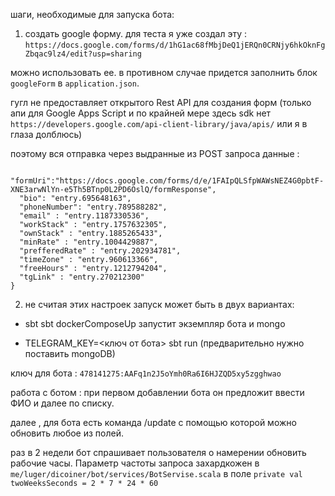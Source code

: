 шаги, необходимые для запуска бота:

1) создать google форму. для теста я уже создал эту :
`https://docs.google.com/forms/d/1hG1ac68fMbjDeQ1jERQn0CRNjy6hkOknFgZbqac9lz4/edit?usp=sharing`

можно использовать ее. в противном случае придется заполнить блок
```googleForm``` в `application.json`.

гугл не предоставляет открытого Rest API для создания форм (только апи для Google Apps Script и по крайней мере здесь sdk нет `https://developers.google.com/api-client-library/java/apis/` или я в глаза долблюсь)

поэтому вся отправка через выдранные из POST запроса данные :
  ```"googleForm":{
    "formUri":"https://docs.google.com/forms/d/e/1FAIpQLSfpWAWsNEZ4G0pbtF-XNE3arwNlYn-e5Th5BTnp0L2PD6OslQ/formResponse",
    "bio": "entry.695648163",
    "phoneNumber": "entry.789588282",
    "email" : "entry.1187330536",
    "workStack" : "entry.1757632305",
    "ownStack" : "entry.1885265433",
    "minRate" : "entry.1004429887",
    "prefferedRate" : "entry.202934781",
    "timeZone" : "entry.960613366",
    "freeHours" : "entry.1212794204",
    "tgLink" : "entry.270212300"
  }
```

2) не считая этих настроек запуск может быть в двух вариантах:
- sbt sbt dockerComposeUp
запустит экземпляр бота и mongo

- TELEGRAM_KEY=<ключ от бота> sbt run
(предварительно нужно поставить mongoDB)

ключ для бота : `478141275:AAFq1n2J5oYmh0Ra6I6HJZQD5xy5zgghwao`


работа с ботом :
при первом добавлении бота он предложит ввести ФИО и далее по списку.

далее , для бота есть команда /update с помощью которой можно обновить любое из полей.

раз в 2 недели бот спрашивает пользователя о намерении обновить рабочие часы. Параметр частоты запроса захардкожен в `me/luger/dicoiner/bot/services/BotServise.scala`
в поле
   `private val twoWeeksSeconds = 2 * 7 * 24 * 60`